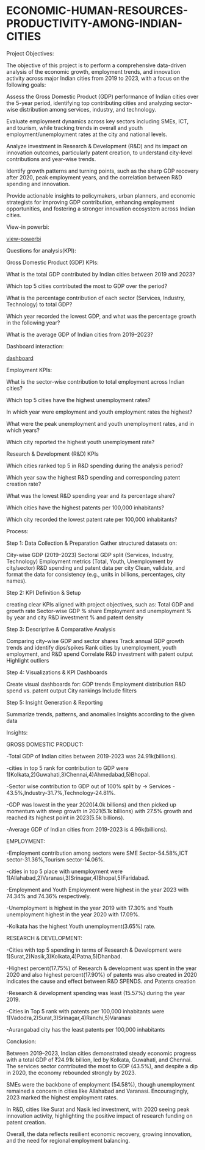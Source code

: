 # ECONOMIC-HUMAN-RESOURCES-PRODUCTIVITY-AMONG-INDIAN-CITIES

Project Objectives:

The objective of this project is to perform a comprehensive data-driven analysis of the economic growth, employment trends, and innovation activity across major Indian cities from 2019 to 2023, with a focus on the following goals:

Assess the Gross Domestic Product (GDP) performance of Indian cities over the 5-year period, identifying top contributing cities and analyzing sector-wise distribution among services, industry, and technology.

Evaluate employment dynamics across key sectors including SMEs, ICT, and tourism, while tracking trends in overall and youth employment/unemployment rates at the city and national levels.

Analyze investment in Research & Development (R&D) and its impact on innovation outcomes, particularly patent creation, to understand city-level contributions and year-wise trends.

Identify growth patterns and turning points, such as the sharp GDP recovery after 2020, peak employment years, and the correlation between R&D spending and innovation.

Provide actionable insights to policymakers, urban planners, and economic strategists for improving GDP contribution, enhancing employment opportunities, and fostering a stronger innovation ecosystem across Indian cities.


View-in powerbi:


<a href="https://github.com/kaliyaperumal-ca/ECONOMIC-HUMAN-RESOURCES-PRODUCTIVITY-AMONG-INDIAN-CITIES/blob/main/ECONOMIC%20%26%20HUMAN%20RESOURCES%20PRODUCTIVITY%20AMONG%20%20INDIAN%20CITIES.pbix">view-powerbi</a>



Questions for analysis(KPI):

Gross Domestic Product (GDP) KPIs:

What is the total GDP contributed by Indian cities between 2019 and 2023?

Which top 5 cities contributed the most to GDP over the period?

What is the percentage contribution of each sector (Services, Industry, Technology) to total GDP?

Which year recorded the lowest GDP, and what was the percentage growth in the following year?

What is the average GDP of Indian cities from 2019–2023?                                                               



Dashboard interaction:


<a href="https://github.com/kaliyaperumal-ca/ECONOMIC-HUMAN-RESOURCES-PRODUCTIVITY-AMONG-INDIAN-CITIES/blob/main/dashboard.png">dashboard</a>



Employment KPIs:

What is the sector-wise contribution to total employment across Indian cities?

Which top 5 cities have the highest unemployment rates?

In which year were employment and youth employment rates the highest?

What were the peak unemployment and youth unemployment rates, and in which years?

Which city reported the highest youth unemployment rate?

Research & Development (R&D) KPIs

Which cities ranked top 5 in R&D spending during the analysis period?

Which year saw the highest R&D spending and corresponding patent creation rate?

What was the lowest R&D spending year and its percentage share?

Which cities have the highest patents per 100,000 inhabitants?

Which city recorded the lowest patent rate per 100,000 inhabitants?

Process:

Step 1: Data Collection & Preparation Gather structured datasets on:

City-wise GDP (2019–2023) Sectoral GDP split (Services, Industry, Technology) Employment metrics (Total, Youth, Unemployment by city/sector) R&D spending and patent data per city Clean, validate, and format the data for consistency (e.g., units in billions, percentages, city names).

Step 2: KPI Definition & Setup

creating clear KPIs aligned with project objectives, such as: Total GDP and growth rate Sector-wise GDP % share Employment and unemployment % by year and city R&D investment % and patent density

Step 3: Descriptive & Comparative Analysis

Comparing city-wise GDP and sector shares Track annual GDP growth trends and identify dips/spikes Rank cities by unemployment, youth employment, and R&D spend Correlate R&D investment with patent output Highlight outliers

Step 4: Visualizations & KPI Dashboards

Create visual dashboards for: GDP trends Employment distribution R&D spend vs. patent output City rankings Include filters

Step 5: Insight Generation & Reporting

Summarize trends, patterns, and anomalies Insights according to the given data

Insights:

GROSS DOMESTIC PRODUCT:

-Total GDP of Indian cities between 2019-2023 was 24.91k(billions).

-cities in top 5 rank for contribution to GDP were 1)Kolkata,2)Guwahati,3)Chennai,4)Ahmedabad,5)Bhopal.

-Sector wise contribution to GDP out of 100% split by -> Services - 43.5%,Industry-31.7%,Technology-24.81%.

-GDP was lowest in the year 2020(4.0k billions) and then picked up momentum with steep growth in 2021(5.1k billions) with 27.5% growth and reached its highest point in 2023(5.5k billions).

-Average GDP of Indian cities from 2019-2023 is 4.96k(billions).

EMPLOYMENT:

-Employment contribution among sectors were SME Sector-54.58%,ICT sector-31.36%,Tourism sector-14.06%.

-cities in top 5 place with unemployment were 1)Allahabad,2)Varanasi,3)Srinagar,4)Bhopal,5)Faridabad.

-Employment and Youth Employment were highest in the year 2023 with 74.34% and 74.36% respectively.

-Unemployment is highest in the year 2019 with 17.30% and Youth unemployment highest in the year 2020 with 17.09%.

-Kolkata has the highest Youth unemployment(3.65%) rate.

RESEARCH & DEVELOPMENT:

-Cities with top 5 spending in terms of Research & Development were 1)Surat,2)Nasik,3)Kolkata,4)Patna,5)Dhanbad.

-Highest percent(17.75%) of Research & development was spent in the year 2020 and also highest percent(17.90%) of patents was also created in 2020 indicates the cause and effect between R&D SPENDS. and Patents creation

-Research & development spending was least (15.57%) during the year 2019.

-Cities in Top 5 rank with patents per 100,000 inhabitants were 1)Vadodra,2)Surat,3)Srinagar,4)Ranchi,5)Varanasi

-Aurangabad city has the least patents per 100,000 inhabitants

Conclusion:

Between 2019–2023, Indian cities demonstrated steady economic progress with a total GDP of ₹24.91k billion, led by Kolkata, Guwahati, and Chennai. The services sector contributed the most to GDP (43.5%), and despite a dip in 2020, the economy rebounded strongly by 2023.

SMEs were the backbone of employment (54.58%), though unemployment remained a concern in cities like Allahabad and Varanasi. Encouragingly, 2023 marked the highest employment rates.

In R&D, cities like Surat and Nasik led investment, with 2020 seeing peak innovation activity, highlighting the positive impact of research funding on patent creation.

Overall, the data reflects resilient economic recovery, growing innovation, and the need for regional employment balancing.
